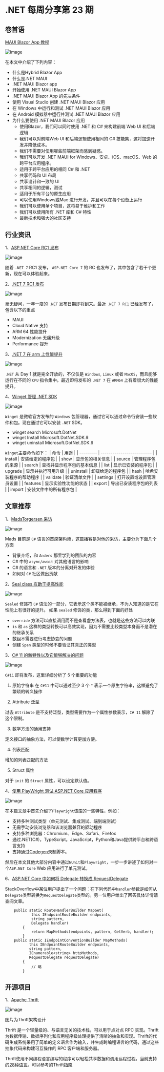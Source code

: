 # .NET 每周分享第 23 期

## 卷首语

[MAUI Blazor App 教程 ](https://www.c-sharpcorner.com/article/build-a-blazor-hybrid-app-with-net-maui-for-cross-platform-application)

![image](https://dotnetweeklyimages.blob.core.windows.net/023/NET%20MAUI%20Blazor%20App.png)

在本文中介绍了下列内容：

- 什么是Hybrid Blazor App
- 什么是.NET MAUI
- .NET MAUI Blazor app
- 开始使用 .NET MAUI Blazor App
- .NET MAUI Blazor App 的先决条件
- 使用 Visual Studio 创建 .NET MAUI Blazor 应用
- 在 Windows 中运行和测试 .NET MAUI Blazor 应用
- 在 Android 模拟器中运行并测试 .NET MAUI Blazor 应用
- 为什么要使用 .NET MAUI Blazor 应用
  - 使用Blazor，我们可以同时使用 .NET 和 C# 来构建前端 Web UI 和后端逻辑
  - 我们可以对前端Web UI 和后端逻辑使用相同的 C# 技能集，这将加速开发并降低成本。
  - 我们不需要对使用哪些前端框架而感到疑惑。
  - 我们可以开发 .NET MAUI for Windows、安卓、iOS、macOS、Web 的跨平台应用程序。
  - 适用于跨平台应用的相同 C# 和 .NET
  - 共享代码和 UI 布局
  - 共享设计和一致的 UI
  - 共享相同的逻辑，测试
  - 适用于所有平台的原生应用
  - 可以使用Windows或Mac 进行开发，并且可以在每个设备上运行
  - 我们可以使用单个项目，这将易于维护和工作
  - 我们可以使用所有 .NET 库和 C# 特性
  - 最新技术和强大的社区支持

## 行业资讯

1、[ASP.NET Core RC1 发布](https://devblogs.microsoft.com/dotnet/asp-net-core-updates-in-dotnet-7-rc-1)

![image](https://dotnetweeklyimages.blob.core.windows.net/023/ASP.NET%20Core%20RC1发布.png)

随着 `.NET 7` RC1 发布， `ASP.NET Core 7` 的 RC 也发布了，其中包含了若干个更新，现在可以体验起来。

2、[.NET 7 RC1 发布](https://devblogs.microsoft.com/dotnet/announcing-dotnet-7-rc-1)

![image](https://dotnetweeklyimages.blob.core.windows.net/023/.NET%207%20RC1发布.png)

毫无疑问，一年一度的 `.NET` 发布日期即将到来。最近 `.NET 7 RC1` 已经发布了，包含以下的重点

- MAUI 
- Cloud Native 支持
- ARM 64 性能提升
- Modernization 无痛升级
- Performance 提升

3、[.NET 7 在 arm 上性能提升](https://devblogs.microsoft.com/dotnet/arm64-performance-improvements-in-dotnet-7)

![image](https://dotnetweeklyimages.blob.core.windows.net/023/.NET%207%20在arm上性能提升.png)

`.NET` 从 Day 1 就是完全开放的，不仅仅是 `Windows`, `Linux` 或者 `MacOS`，而且能够运行在不同的 `CPU` 指令集中。最近即将发布的 `.NET 7` 在 `ARM64` 上有着很大的性能提升。

4、[Winget 管理 .NET SDK](https://devblogs.microsoft.com/dotnet/dotnet-now-on-windows-package-manager)

![image](https://dotnetweeklyimages.blob.core.windows.net/023/Winget%20管理%20.NET%20SDK.png)

`Winget` 是微软官方发布的 `Windows` 包管理器，通过它可以通过命令行安装一些软件和包。现在通过它可以安装 `.NET` SDK。

- winget search Microsoft.DotNet
- winget Install Microsoft.DotNet.SDK.6
- winget uninstall Microsoft.DotNet.SDK.6

`Winget`主要命令如下：
| 命令      | 用途                       |
| --------- | -------------------------- |
| install   | 安装给定的程序包           |
| show      | 显示包的相关信息           |
| source    | 管理程序包的来源           |
| search    | 查找并显示程序包的基本信息 |
| list      | 显示已安装的程序包         |
| upgrade   | 显示并执行可用升级         |
| uninstall | 卸载给定的程序包           |
| hash      | 哈希安装程序的帮助程序     |
| validate  | 验证清单文件               |
| settings  | 打开设置或设置管理员设置   |
| features  | 显示实验性功能的状态       |
| export    | 导出已安装程序包的列表     |
| import    | 安装文件中的所有程序包     |

## 文章推荐

1、[MadsTorgersen 采访](https://dotnetcore.show/episode-104-c-sharp-with-mads-torgersen)

![image](https://dotnetweeklyimages.blob.core.windows.net/023/MadsTorgersen%20采访.png)

Mads 目前是 `C#` 语言的首席架构师，这篇播客是对他的采访，主要分为下面几个方面

- 背景介绍，和 `Anders` 那里学到的团队的内容
- C# 中的 `async/await` 对其他语言的影响
- C# 的语言和 `.NET` 版本的分离对开发的体验
- 如何对 `C#` 社区做出贡献

2、[Seal class 有助于提高性能 ](https://www.youtube.com/watch?v=d76WWAD99Yo&ab_channel=NickChapsas)

![image](https://dotnetweeklyimages.blob.core.windows.net/023/Seal%20class%20有助于提高性能.png)

`Sealed` 修饰符 `C#` 语法的一部分，它表示这个类不能被继承，不为人知道的是它在性能上有很好的提升。
如果 `sealed` 修饰的类，那么得到下面的好处

-  `override` 方法可以直接调用而不是查看虚方法表，也就是这些方法可以内联
-  `is` 和 `as` 这样的类型转换可以高效实现，因为不需要比较类型本身而不是潜在的继承关系
- 数组不需要进行考虑协变的问题
- 创建 `Span` 类型的时候不要验证其真正的类型

3、[C# 11 的新特性以及它能够解决的问题](https://rubikscode.net/2022/09/19/c-11-top-5-features-in-the-new-c-version)

![image](https://dotnetweeklyimages.blob.core.windows.net/023/C#%2011%20的新特性以及它能够解决的问题.png)

`C#11` 即将发布，这里详细分析了 5 个重要的功能

1. 原始字符串
在 `C#11` 中可以通过至少 3 个 `"` 表示一个原生字符串，这样避免了繁琐的转义操作

2. Attribute 泛型

过去 `Attribute` 是不支持泛型，类型需要作为一个属性参数表示，`C# 11` 解除了这个限制。

3. 数学方法的通用支持

定义接口的抽象方法，可以使数学计算更加方便。

4. 列表匹配

增加的列表匹配的方法

5. Struct 属性

对于 `init` 的 `Struct` 属性，可以设定默认值。

4、[使用 PlayWright 测试 ASP.NET Core 应用程序](https://www.twilio.com/blog/test-web-apps-with-playwright-and-csharp-dotnet)

![image](https://dotnetweeklyimages.blob.core.windows.net/023/使用%20PlayWright%20测试%20ASP.NET%20Core%20应用程序.png)

在本篇文章中首先介绍了`Playwright`该库的一些特性，例如：

- 支持多种测试类型（单元测试、集成测试、端到端测试）
- 无需手动安装浏览器和该浏览器兼容的驱动程序
- 支持多种浏览器：Chromium、Edge、Safari、Firefox
- 通过.NET(C#)，TypeScript，JavaScript，Python和Java提供跨平台和跨语言支持
- 支持通过[Codegen](https://playwright.dev/dotnet/docs/codegen-intro)录制脚本。

然后在本文其他大部分内容中通过`NUnit`和`Playwright`，一步一步讲述了如何对一个`ASP.NET Core` Web 应用进行了单元测试。

6、[ASP.NET Core 中如何将 Delegate 转换成 RequestDelegate](https://stackoverflow.com/questions/73426685/how-is-delegate-being-cast-to-requestdelegate-in-asp-net-core/73427800#73427800)

StackOverflow中某位用户提出了一个问题：在下列代码中`handler`参数是如何从`Delegate`类型转换为`RequestDelegate`类型的。另一位用户给出了回答具体详情请查阅文章。
```Csharp
    public static RouteHandlerBuilder MapGet(
            this IEndpointRouteBuilder endpoints,
            string pattern,
            Delegate handler)
        {
            return MapMethods(endpoints, pattern, GetVerb, handler);
        }
    public static IEndpointConventionBuilder MapMethods(
           this IEndpointRouteBuilder endpoints,
           string pattern,
           IEnumerable<string> httpMethods,
           RequestDelegate requestDelegate)
        {
            // 略
        }
```

## 开源项目

1、[Apache Thrift](https://github.com/apache/thrift)

![image](https://dotnetweeklyimages.blob.core.windows.net/023/thrift-layers.png)

图片为Thrift架构设计

Thrift 是一个轻量级的、与语言无关的技术栈，可以用于点对点 RPC 实现。Thrift 为数据传输、数据序列化和应用程序级处理提供了清晰的抽象和实现。Thrift的代码生成系统采用了简单的定义语言作为输入，并生成跨编程语言的代码，通过这些抽象代码来构建可互操作的 RPC 客户端和服务器。

Thrift使用不同编程语言编写的程序可以轻松共享数据和调用远程过程。当前支持的[28种语言](https://github.com/apache/thrift/blob/master/LANGUAGES.md)。可以参考的Thrift[指南](https://diwakergupta.github.io/thrift-missing-guide/#_versioning_compatibility)